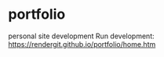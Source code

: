 # portfolio
personal site development
Run development: https://rendergit.github.io/portfolio/home.htm
